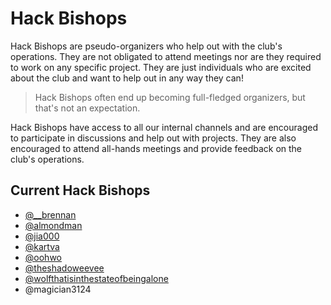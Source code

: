 # Hack Bishops

Hack Bishops are pseudo-organizers who help out with the club's operations. They are not obligated to attend meetings
nor are they required to work on any specific project. They are just individuals who are excited about the club and want
to help out in any way they can!

> Hack Bishops often end up becoming full-fledged organizers, but that's not an expectation.

Hack Bishops have access to all our internal channels and are encouraged to participate in discussions and help out with
projects. They are also encouraged to attend all-hands meetings and provide feedback on the club's operations.

## Current Hack Bishops

- [@__brennan](https://github.com/purduehackers/dark-forest/blob/main/people/hack-bishops/__brennan.md)
- [@almondman](https://github.com/purduehackers/dark-forest/blob/main/people/hack-bishops/almondman.md)
- [@jia000](https://github.com/purduehackers/dark-forest/blob/main/people/hack-bishops/jia000.md)
- [@kartva](https://github.com/purduehackers/dark-forest/blob/main/people/hack-bishops/kartva.md)
- [@oohwo](https://github.com/purduehackers/dark-forest/blob/main/people/hack-bishops/oohwo.md)
- [@theshadoweevee](https://github.com/purduehackers/dark-forest/blob/main/people/hack-bishops/theshadoweevee.md)
- [@wolfthatisinthestateofbeingalone](https://github.com/purduehackers/dark-forest/blob/main/people/hack-bishops/wolfthatisinthestateofbeingalone.md)
- @magician3124
